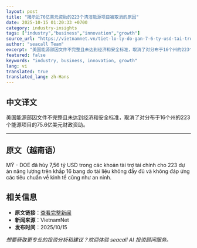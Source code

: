 ```yaml
---
layout: post
title: "揭示近76亿美元资助的223个清洁能源项目被取消的原因"
date: 2025-10-15 01:20:33 +0700
category: industry-insights
tags: ["industry","business","innovation","growth"]
source_url: "https://vietnamnet.vn/tiet-lo-ly-do-gan-7-6-ty-usd-tai-tro-cho-223-du-an-nang-luong-sach-bi-huy-bo-2451454.html"
author: "seacall Team"
excerpt: "美国能源部因文件不完整且未达到经济和安全标准，取消了对分布于16个州的223个能源项目的75.6亿美元财政资助。..."
featured: false
keywords: "industry, business, innovation, growth"
lang: vi
translated: true
translated_lang: zh-Hans
---
```


## 中文译文

美国能源部因文件不完整且未达到经济和安全标准，取消了对分布于16个州的223个能源项目的75.6亿美元财政资助。

---

## 原文（越南语）

MỸ - DOE đã hủy 7,56 tỷ USD trong các khoản tài trợ tài chính cho 223 dự án năng lượng trên khắp 16 bang do tài liệu không đầy đủ và không đáp ứng các tiêu chuẩn về kinh tế cũng như an ninh.

## 相关信息

- **原文链接**：[查看完整新闻](https://vietnamnet.vn/tiet-lo-ly-do-gan-7-6-ty-usd-tai-tro-cho-223-du-an-nang-luong-sach-bi-huy-bo-2451454.html)
- **新闻来源**：VietnamNet
- **发布时间**：2025/10/15

*想要获取更专业的投资分析和建议？欢迎体验 seacall AI 投资顾问服务。*
